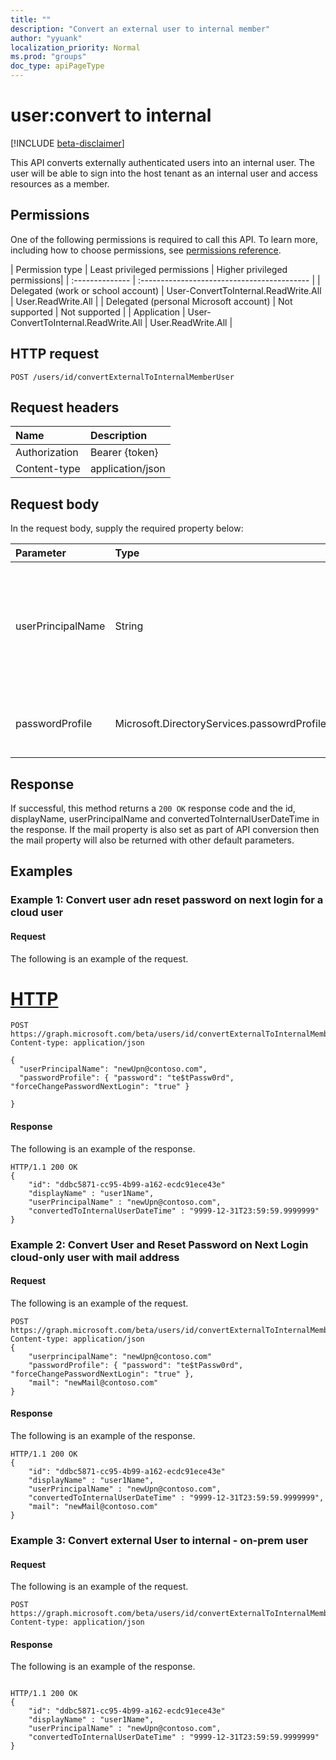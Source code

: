 ```yaml
---
title: ""
description: "Convert an external user to internal member"
author: "yyuank"
localization_priority: Normal
ms.prod: "groups"
doc_type: apiPageType
---
```


# user:convert to internal

[!INCLUDE [beta-disclaimer](../../includes/beta-disclaimer.md)]

This API converts externally authenticated users into an internal user. The user will be able to sign into the host tenant as an internal user and access resources as a member.

## Permissions

One of the following permissions is required to call this API. To learn more, including how to choose permissions, see [permissions reference](/graph/permissions-reference).

| Permission type | Least privileged permissions | Higher privileged permissions|
| :-------------- | :------------------------------------------ |
| Delegated (work or school account) | User-ConvertToInternal.ReadWrite.All | User.ReadWrite.All |
| Delegated (personal Microsoft account) | Not supported | Not supported |
| Application                            | User-ConvertToInternal.ReadWrite.All | User.ReadWrite.All |


## HTTP request

<!-- { "blockType": "ignored" } -->

```http
POST /users/id/convertExternalToInternalMemberUser
```

## Request headers

| Name | Description |
| :--- | :---------- |
| Authorization | Bearer {token} |
| Content-type  | application/json |

## Request body

In the request body, supply the required property below:


| Parameter | Type | Description |
| :-------- | :--- | :---------- |
| userPrincipalName | String | Required for cloud users to change the user principal name to. Not requried for on-prem synced users, as their userPrincipalName is managed on-prem.|
| passwordProfile | Microsoft.DirectoryServices.passowrdProfile | Required value for users whose authentication is managed in the cloud.| 

## Response

If successful, this method returns a `200 OK` response code and the id, displayName, userPrincipalName and convertedToInternalUserDateTime in the response. If the mail property is also set as part of API conversion then the mail property will also be returned with other default parameters.

## Examples

### Example 1: Convert user adn reset password on next login for a cloud user

#### Request

The following is an example of the request.


# [HTTP](#tab/http)
<!-- {
  "blockType": "request",
  "name": "user_convertExternalToInternalMemberUser"
}-->

```http
POST https://graph.microsoft.com/beta/users/id/convertExternalToInternalMemberUser
Content-type: application/json

{ 
  "userPrincipalName": "newUpn@contoso.com",
  "passwordProfile": { "password": "te$tPassw0rd", "forceChangePasswordNextLogin": "true" }

}
```

#### Response

The following is an example of the response. 

<!-- {
  "blockType": "response",
  "truncated": true,
  "@odata.type": "string",
  "isCollection": true
} -->

```http
HTTP/1.1 200 OK
{
    "id": "ddbc5871-cc95-4b99-a162-ecdc91ece43e"
    "displayName" : "user1Name",
    "userPrincipalName" : "newUpn@contoso.com",
    "convertedToInternalUserDateTime" : "9999-12-31T23:59:59.9999999"
}

```

### Example 2: Convert User and Reset Password on Next Login cloud-only user with mail address

#### Request

The following is an example of the request.

<!-- {
  "blockType": "request",
  "name": "user_convertExternalToInternalMemberUser"
}-->

```http
POST https://graph.microsoft.com/beta/users/id/convertExternalToInternalMemberUser
Content-type: application/json
{
    "userprincipalName": "newUpn@contoso.com"
    "passwordProfile": { "password": "te$tPassw0rd", "forceChangePasswordNextLogin": "true" },
    "mail": "newMail@contoso.com"
}
```

#### Response

The following is an example of the response. 

<!-- {
  "blockType": "response",
  "truncated": true,
  "@odata.type": "string",
  "isCollection": true
} -->

```http
HTTP/1.1 200 OK
{
    "id": "ddbc5871-cc95-4b99-a162-ecdc91ece43e"
    "displayName" : "user1Name",
    "userPrincipalName" : "newUpn@contoso.com",
    "convertedToInternalUserDateTime" : "9999-12-31T23:59:59.9999999",
    "mail": "newMail@contoso.com"
}
```

### Example 3: Convert external User to internal - on-prem user

#### Request

The following is an example of the request.

<!-- {
  "blockType": "request",
  "name": "user_convertExternalToInternalMemberUser"
}-->

```http
POST https://graph.microsoft.com/beta/users/id/convertExternalToInternalMemberUser
Content-type: application/json

```

#### Response

The following is an example of the response. 

<!-- {
  "blockType": "response",
  "truncated": true,
  "@odata.type": "string",
  "isCollection": true
} -->

```http

HTTP/1.1 200 OK
{
    "id": "ddbc5871-cc95-4b99-a162-ecdc91ece43e"
    "displayName" : "user1Name",
    "userPrincipalName" : "newUpn@contoso.com",
    "convertedToInternalUserDateTime" : "9999-12-31T23:59:59.9999999"
}
```


<!--
{
  "type": "#page.annotation",
  "description": "user: convertExternalToInternalMemberUser",
  "keywords": "",
  "section": "documentation",
  "tocPath": "",
  "suppressions": [
  ]
}
-->
